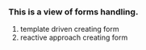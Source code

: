 ### This is a view of forms handling.

1. template driven creating form
2. reactive approach creating form 
